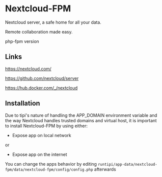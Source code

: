 # Nextcloud-FPM

Nextcloud server, a safe home for all your data.

Remote collaboration made easy.

php-fpm version

## Links

<https://nextcloud.com/>

<https://github.com/nextcloud/server>

<https://hub.docker.com/_/nextcloud>

## Installation

Due to tipi's nature of handling the APP_DOMAIN environment variable and the way Nextcloud handles trusted domains and virtual host, it is important to install Nextcloud-FPM by using either:

- Expose app on local network

or

- Expose app on the internet

You can change the apps behavior by editing `runtipi/app-data/nextcloud-fpm/data/nextcloud-fpm/config/config.php` afterwards
